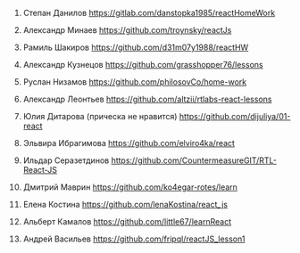 1. Степан Данилов https://gitlab.com/danstopka1985/reactHomeWork
1. Александр Минаев https://github.com/troynsky/reactJs
1. Рамиль Шакиров https://github.com/d31m07y1988/reactHW
1. Александр Кузнецов https://github.com/grasshopper76/lessons
1. Руслан Низамов https://github.com/philosovCo/home-work
1. Александр Леонтьев https://github.com/altzii/rtlabs-react-lessons
1. Юлия Дитарова (прическа не нравится) https://github.com/dijuliya/01-react
1. Эльвира Ибрагимова https://github.com/elviro4ka/react
1. Ильдар Серазетдинов https://github.com/CountermeasureGIT/RTL-React-JS

1. Дмитрий Маврин https://github.com/ko4egar-rotes/learn
1. Елена Костина https://github.com/lenaKostina/react_js
1. Альберт Камалов https://github.com/little67/learnReact
1. Андрей Васильев https://github.com/fripql/reactJS_lesson1